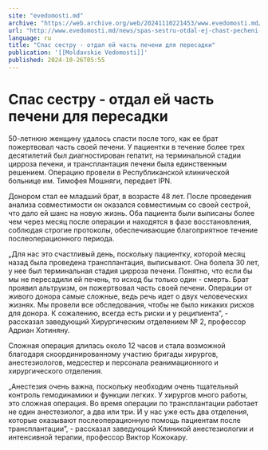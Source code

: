 ```yaml
---
site: "evedomosti.md"
archive: "https://web.archive.org/web/20241110221453/www.evedomosti.md/news/spas-sestru-otdal-ej-chast-pecheni-dlya-peresadki"
url: "http://www.evedomosti.md/news/spas-sestru-otdal-ej-chast-pecheni-dlya-peresadki"
language: ru
title: "Спас сестру - отдал ей часть печени для пересадки"
publication: '[[Moldavskie Vedomosti]]'
published: 2024-10-26T05:55
---
```


# Спас сестру - отдал ей часть печени для пересадки

50-летнюю женщину удалось спасти после того, как ее брат пожертвовал часть своей печени. У пациентки в течение более трех десятилетий был диагностирован гепатит, на терминальной стадии цирроза печени, и трансплантация печени была единственным решением. Операцию провели в Республиканской клинической больнице им. Тимофея Мошняги, передает IPN.

Донором стал ее младший брат, в возрасте 48 лет. После проведения анализа совместимости он оказался совместимым со своей сестрой, что дало ей шанс на новую жизнь. Оба пациента были выписаны более чем через месяц после операции и находятся в фазе восстановления, соблюдая строгие протоколы, обеспечивающие благоприятное течение послеоперационного периода.

„Для нас это счастливый день, поскольку пациентку, которой месяц назад была проведена трансплантация, выписывают. Она болела 30 лет, у нее был терминальная стадия цирроза печени. Понятно, что если бы мы не пересадили ей печень, то исход бы только один - смерть. Брат проявил альтруизм, он пожертвовал часть своей печени. Операции от живого донора самые сложные, ведь речь идет о двух человеческих жизнях. Мы провели все обследования, чтобы не было никаких рисков для донора. К сожалению, всегда есть риски и у реципиента”, - рассказал заведующий Хирургическим отделением № 2, профессор Адриан Хотиняну.

Сложная операция длилась около 12 часов и стала возможной благодаря скоординированному участию бригады хирургов, анестезиологов, медсестер и персонала реанимационного и хирургического отделения.

„Анестезия очень важна, поскольку необходим очень тщательный контроль гемодинамики и функции легких. У хирургов много работы, это сложная операция. Во время операции по трансплантации работает не один анестезиолог, а два или три. И у нас уже есть два отделения, которые оказывают послеоперационную помощь пациентам после трансплантации”, - рассказал заведующий Клиникой анестезиологии и интенсивной терапии, профессор Виктор Кожокару.